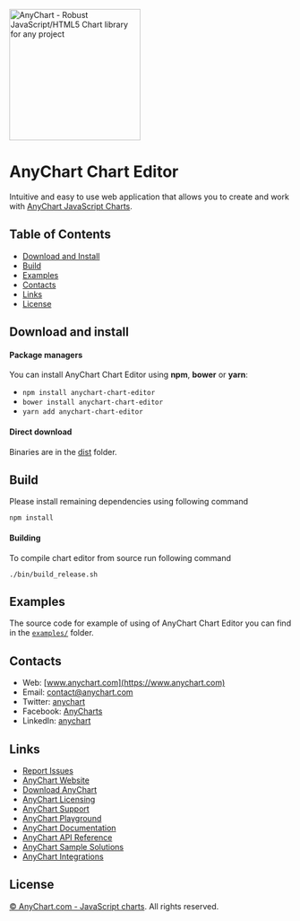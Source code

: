 [<img src="https://cdn.anychart.com/images/logo-transparent-segoe.png?2" width="234px" alt="AnyChart - Robust JavaScript/HTML5 Chart library for any project">](https://www.anychart.com)

AnyChart Chart Editor
=========

Intuitive and easy to use web application that allows you to create and work with [AnyChart JavaScript Charts](https://www.anychart.com).

## Table of Contents

* [Download and Install](#download-and-install)
* [Build](#build)
* [Examples](#examples)
* [Contacts](#contacts)
* [Links](#links)
* [License](#license)

## Download and install

#### Package managers

You can install AnyChart Chart Editor using **npm**, **bower** or **yarn**:

* `npm install anychart-chart-editor`
* `bower install anychart-chart-editor`
* `yarn add anychart-chart-editor`

#### Direct download

Binaries are in the [dist](https://github.com/AnyChart/chart-editor/tree/develop/dist) folder.

## Build
Please install remaining dependencies using following command
```
npm install
```

#### Building
To compile chart editor from source run following command
```
./bin/build_release.sh
```

## Examples

The source code for example of using of AnyChart Chart Editor you can find in the [`examples/`](https://github.com/AnyChart/chart-editor/tree/develop/examples) folder.

## Contacts

* Web: [www.anychart.com](https://www.anychart.com)
* Email: [contact@anychart.com](mailto:contact@anychart.com)
* Twitter: [anychart](https://twitter.com/anychart)
* Facebook: [AnyCharts](https://www.facebook.com/AnyCharts)
* LinkedIn: [anychart](https://www.linkedin.com/company/anychart)

## Links

* [Report Issues](https://github.com/AnyChart/AnyChart-React/issues)
* [AnyChart Website](https://www.anychart.com)
* [Download AnyChart](https://www.anychart.com/download/)
* [AnyChart Licensing](https://www.anychart.com/buy/)
* [AnyChart Support](https://www.anychart.com/support/)
* [AnyChart Playground](https://playground.anychart.com)
* [AnyChart Documentation](https://docs.anychart.com)
* [AnyChart API Reference](https://api.anychart.com)
* [AnyChart Sample Solutions](https://www.anychart.com/solutions/)
* [AnyChart Integrations](https://www.anychart.com/integrations/)

## License

[© AnyChart.com - JavaScript charts](https://www.anychart.com). All rights reserved.